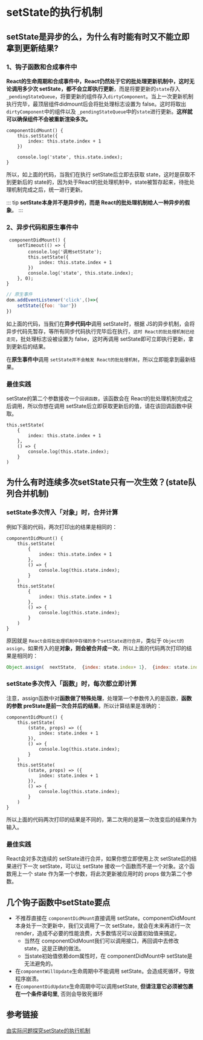 # setState的执行机制

## setState是异步的么，为什么有时能有时又不能立即拿到更新结果?

### **1、钩子函数和合成事件中**

**React的生命周期和合成事件中，React仍然处于它的批处理更新机制中，这时无论调用多少次 setState，都不会立即执行更新**，而是将要更新的`state`存入`_pendingStateQueue`，将要更新的组件存入`dirtyComponent`。当上一次更新机制执行完毕，最顶层组件didmount后会将批处理标志设置为 false。这时将取出`dirtyComponent`中的组件以及 `_pendingStateQueue`中的`state`进行更新。**这样就可以确保组件不会被重新渲染多次。**
```tsx
componentDidMount() {
    this.setState({
        index: this.state.index + 1
    })

    console.log('state', this.state.index);
}
```
所以，如上面的代码，当我们在执行 setState后立即去获取 state，这时是获取不到更新后的 state的，因为处于React的批处理机制中，state被暂存起来，待批处理机制完成之后，统一进行更新。

::: tip
**setState本身并不是异步的，而是 React的批处理机制给人一种异步的假象**。
:::


### **2、异步代码和原生事件中**

```tsx
 componentDidMount() {
    setTimeout(() => {
        console.log('调用setState');
        this.setState({
            index: this.state.index + 1
        })
        console.log('state', this.state.index);
    }, 0);
}
```
```js
// 原生事件
dom.addEventListener('click',()=>{
    setState({foo: 'bar'})
})
```
如上面的代码，当我们在**异步代码中**调用 setState时，根据 JS的异步机制，会将异步代码先暂存，等所有同步代码执行完毕后在执行，`这时 React的批处理机制已经走完`，批处理标志设被设置为 false，这时再调用 setState即可立即执行更新，拿到更新后的结果。

在**原生事件中**调用 `setState并不会触发 React的批处理机制`，所以立即能拿到最新结果。

### 最佳实践
setState的第二个参数接收一个`回调函数`，该函数会在 React的批处理机制完成之后调用，所以你想在调用 setState后立即获取更新后的值，请在该回调函数中获取。
```tsx
this.setState(
    {
        index: this.state.index + 1
    },
    () => {
        console.log(this.state.index);
    }
)
```


## 为什么有时连续多次setState只有一次生效？(state队列合并机制)

### setState多次传入「对象」时，合并计算
例如下面的代码，两次打印出的结果是相同的：
```tsx
componentDidMount() {
    this.setState(
        {
            index: this.state.index + 1
        },
        () => {
            console.log(this.state.index);
        }
    )
    this.setState(
        {
            index: this.state.index + 1
        },
        () => {
            console.log(this.state.index);
        }
    )
}
```
原因就是 `React会将批处理机制中存储的多个setState进行合并`，类似于 `Object的 assign`，如果传入的是**对象，则会被合并成一次**，所以上面的代码两次打印的结果是相同的：
```js
Object.assign(  nextState,  {index: state.index+ 1},  {index: state.index+ 1})
```

### setState多次传入「函数」时，每次都立即计算
注意，assign函数中对**函数做了特殊处理**，处理第一个参数传入的是函数，**函数的参数 preState是前一次合并后的结果**，所以计算结果是准确的：
```tsx
componentDidMount() {
    this.setState(
        (state, props) => ({
            index: state.index + 1
        }),
        () => {
            console.log(this.state.index);
        }
    )
    this.setState(
        (state, props) => ({
            index: state.index + 1
        }),
        () => {
            console.log(this.state.index);
        }
    )
}
```
所以上面的代码两次打印的结果是不同的，第二次用的是第一次改变后的结果作为输入。

### 最佳实践

React会对多次连续的 setState进行合并，如果你想立即使用上次 setState后的结果进行下一次 setState，可以让 setState 接收一个函数而不是一个对象。这个函数用上一个 state 作为第一个参数，将此次更新被应用时的 props 做为第二个参数。


## 几个钩子函数中setState要点

- 不推荐直接在 `componentDidMount`直接调用 setState。componentDidMount本身处于一次更新中，我们又调用了一次 setState，就会在未来再进行一次 render，造成不必要的性能浪费，大多数情况可以设置初始值来搞定。
    - 当然在 componentDidMount我们可以调用接口，再回调中去修改 state，这是正确的做法。
    - 当state初始值依赖dom属性时，在 componentDidMount中 setState是无法避免的。
- 在`componentWillUpdate`生命周期中不能调用 setState。会造成死循环，导致程序崩溃。
- 在`componentDidUpdate`生命周期中可以调用setState, **但请注意它必须被包裹在一个条件语句里**, 否则会导致死循环

## 参考链接

[由实际问题探究setState的执行机制](https://mp.weixin.qq.com/s?__biz=Mzg2NDAzMjE5NQ==&mid=2247483989&idx=1&sn=d78f889c6e1d7d57058c9c232b1a620e&chksm=ce6ec6f9f9194fef681c79ee869bf58d5413132c73496710b2eb32c859a2249a895c2ce8a7cd&scene=21#wechat_redirect)


